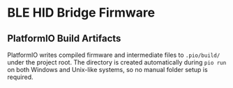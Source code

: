 # BLE HID Bridge Firmware

## PlatformIO Build Artifacts

PlatformIO writes compiled firmware and intermediate files to `.pio/build/` under the project
root. The directory is created automatically during `pio run` on both Windows and Unix-like
systems, so no manual folder setup is required.
